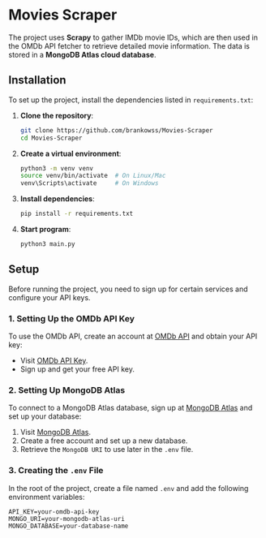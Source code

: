 # Movies Scraper

The project uses **Scrapy** to gather IMDb movie IDs, which are then used in the OMDb API fetcher to retrieve detailed movie information.
The data is stored in a **MongoDB Atlas cloud database**. 

## Installation

To set up the project, install the dependencies listed in `requirements.txt`:

1. **Clone the repository**:
    ```bash
    git clone https://github.com/brankowss/Movies-Scraper
    cd Movies-Scraper
    ```

2. **Create a virtual environment**:
    ```bash
    python3 -m venv venv
    source venv/bin/activate  # On Linux/Mac
    venv\Scripts\activate     # On Windows
    ```

3. **Install dependencies**:
    ```bash
    pip install -r requirements.txt
    ```

4. **Start program**:
    ```bash
    python3 main.py
    ```

## Setup

Before running the project, you need to sign up for certain services and configure your API keys.

### 1. Setting Up the OMDb API Key

To use the OMDb API, create an account at [OMDb API](https://www.omdbapi.com/) and obtain your API key:

- Visit [OMDb API Key](https://www.omdbapi.com/apikey.aspx).
- Sign up and get your free API key.

### 2. Setting Up MongoDB Atlas

To connect to a MongoDB Atlas database, sign up at [MongoDB Atlas](https://www.mongodb.com/cloud/atlas) and set up your database:

1. Visit [MongoDB Atlas](https://www.mongodb.com/cloud/atlas/register).
2. Create a free account and set up a new database.
3. Retrieve the `MongoDB URI` to use later in the `.env` file.

### 3. Creating the `.env` File

In the root of the project, create a file named `.env` and add the following environment variables:

```dotenv
API_KEY=your-omdb-api-key
MONGO_URI=your-mongodb-atlas-uri
MONGO_DATABASE=your-database-name
```

